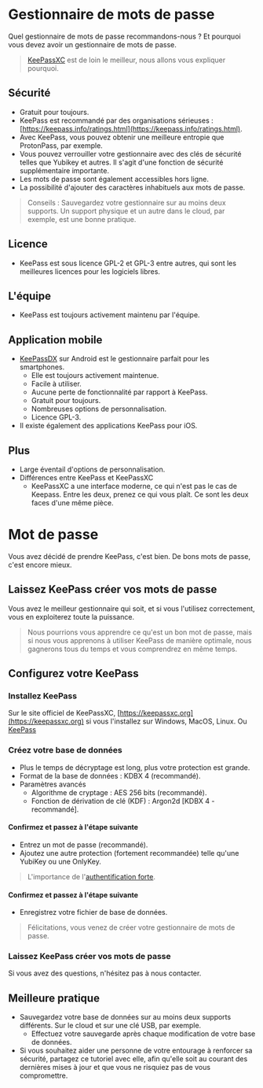# Gestionnaire de mots de passe
Quel gestionnaire de mots de passe recommandons-nous ? Et pourquoi vous devez avoir un gestionnaire de mots de passe.
> [KeePassXC](https://keepassxc.org/) est de loin le meilleur, nous allons vous expliquer pourquoi.
## Sécurité
- Gratuit pour toujours.
- KeePass est recommandé par des organisations sérieuses : [https://keepass.info/ratings.html](https://keepass.info/ratings.html).
- Avec KeePass, vous pouvez obtenir une meilleure entropie que ProtonPass, par exemple.
- Vous pouvez verrouiller votre gestionnaire avec des clés de sécurité telles que Yubikey et autres. Il s'agit d'une fonction de sécurité supplémentaire importante.
- Les mots de passe sont également accessibles hors ligne.
- La possibilité d'ajouter des caractères inhabituels aux mots de passe.
> Conseils : Sauvegardez votre gestionnaire sur au moins deux supports. Un support physique et un autre dans le cloud, par exemple, est une bonne pratique.
## Licence
- KeePass est sous licence GPL-2 et GPL-3 entre autres, qui sont les meilleures licences pour les logiciels libres.
## L'équipe
- KeePass est toujours activement maintenu par l'équipe.
## Application mobile
- [KeePassDX](https://www.keepassdx.com/) sur Android est le gestionnaire parfait pour les smartphones.
  - Elle est toujours activement maintenue.
  - Facile à utiliser.
  - Aucune perte de fonctionnalité par rapport à KeePass.
  - Gratuit pour toujours.
  - Nombreuses options de personnalisation.
  - Licence GPL-3.
- Il existe également des applications KeePass pour iOS.
## Plus
- Large éventail d'options de personnalisation.
- Différences entre KeePass et KeePassXC
  - KeePassXC a une interface moderne, ce qui n'est pas le cas de Keepass. Entre les deux, prenez ce qui vous plaît. Ce sont les deux faces d'une même pièce.
# Mot de passe
Vous avez décidé de prendre KeePass, c'est bien. De bons mots de passe, c'est encore mieux.
## Laissez KeePass créer vos mots de passe
Vous avez le meilleur gestionnaire qui soit, et si vous l'utilisez correctement, vous en exploiterez toute la puissance.
> Nous pourrions vous apprendre ce qu'est un bon mot de passe, mais si nous vous apprenons à utiliser KeePass de manière optimale, nous gagnerons tous du temps et vous comprendrez en même temps.
## Configurez votre KeePass
### Installez KeePass
Sur le site officiel de KeePassXC, [https://keepassxc.org](https://keepassxc.org) si vous l'installez sur Windows, MacOS, Linux.
Ou [KeePass](https://keepass.info)
### Créez votre base de données
- Plus le temps de décryptage est long, plus votre protection est grande.
- Format de la base de données : KDBX 4 (recommandé).
- Paramètres avancés
  - Algorithme de cryptage : AES 256 bits (recommandé).
  - Fonction de dérivation de clé (KDF) : Argon2d [KDBX 4 - recommandé].
#### Confirmez et passez à l'étape suivante
- Entrez un mot de passe (recommandé).
- Ajoutez une autre protection (fortement recommandée) telle qu'une YubiKey ou une OnlyKey.
> L'importance de l'[authentification forte](https://github.com/kyvernfoundation/kyvern/XXX).
#### Confirmez et passez à l'étape suivante
- Enregistrez votre fichier de base de données.
> Félicitations, vous venez de créer votre gestionnaire de mots de passe.
### Laissez KeePass créer vos mots de passe
Si vous avez des questions, n'hésitez pas à nous contacter.
## Meilleure pratique
- Sauvegardez votre base de données sur au moins deux supports différents. Sur le cloud et sur une clé USB, par exemple.
  - Effectuez votre sauvegarde après chaque modification de votre base de données.
- Si vous souhaitez aider une personne de votre entourage à renforcer sa sécurité, partagez ce tutoriel avec elle, afin qu'elle soit au courant des dernières mises à jour et que vous ne risquiez pas de vous compromettre.
